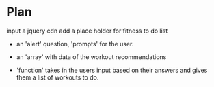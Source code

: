 # Plan
input a jquery cdn
add a place holder for fitness to do list
<ommitdiv class>
* an 'alert' question, 'prompts' for the user.
* an 'array' with data of the workout recommendations

* 'function' takes in the users input based on their answers and gives them a list of workouts to do.
